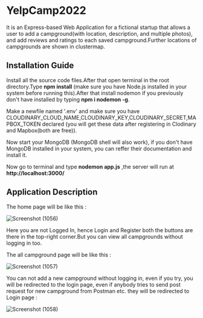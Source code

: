 <h1>YelpCamp2022</h1>

It is an Express-based Web Application for a fictional startup that allows a user to add a campground(with location, description, and multiple photos), and add reviews and ratings to each saved campground.Further locations of campgrounds are shown in clustermap.


<h2>Installation Guide</h2>

Install all the source code files.After that open terminal in the root directory.Type <b>npm install</b> (make sure you have Node.js installed in your system before running this).After that install nodemon if you previously don't have installed by typing <b>npm i nodemon -g</b>.

Make a newfile named '.env' and make sure you have CLOUDINARY_CLOUD_NAME,CLOUDINARY_KEY,CLOUDINARY_SECRET,MAPBOX_TOKEN declared (you will get these data after registering in Clodinary and Mapbox(both are free)).

Now start your MongoDB (MongoDB shell will also work), if you don't have MongoDB installed in your system, you can reffer their documentation and install it.

Now go to terminal and type <b>nodemon app.js</b> ,the server will run at <b>http://localhost:3000/</b>

<h2>Application Description</h2>

The home page will be like this :

![Screenshot (1056)](https://user-images.githubusercontent.com/83572390/177760617-65489820-3c8f-43c9-87a8-196a7e268ad5.png)

Here you are not Logged In, hence Login and Register both the buttons are there in the top-right corner.But you can view all campgrounds without logging in too.

The all campground page will be like this :

![Screenshot (1057)](https://user-images.githubusercontent.com/83572390/177761467-9fe2baba-9494-41d8-a5f0-0c434cf7a173.png)

You can not add a new campground without logging in, even if you try, you will be redirected to the login page, even if anybody tries to send post request for new campground from Postman  etc. they will be redirected to Login page :


![Screenshot (1058)](https://user-images.githubusercontent.com/83572390/177762013-b98e31de-bc3b-46b3-883c-96e0ca526bf4.png)

